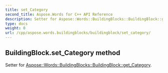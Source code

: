 ```yaml
---
title: set_Category
second_title: Aspose.Words for C++ API Reference
description: Setter for Aspose::Words::BuildingBlocks::BuildingBlock::get_Category. 
type: docs
weight: 0
url: /cpp/aspose.words.buildingblocks/buildingblock/set_category/
---
```

## BuildingBlock.set_Category method


Setter for [Aspose::Words::BuildingBlocks::BuildingBlock::get_Category](./get_category/).

